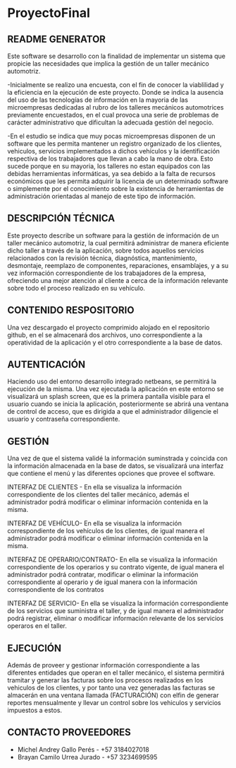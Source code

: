 # ProyectoFinal


README GENERATOR
-------------------------------
Este software se desarrollo con la finalidad de implementar un sistema que propicie las necesidades que implica la gestión de un taller mecánico automotriz.

-Inicialmente se realizo una encuesta, con el fin de conocer la viablilidad y la eficiencia en la ejecución de este proyecto. Donde se indica la ausencia del uso de las tecnologías de información en la mayoria de las microempresas dedicadas al rubro de los talleres mecánicos automotrices previamente encuestados, en el cual provoca una serie de problemas de carácter administrativo que dificultan la adecuada gestión del negocio.

-En el estudio se indica que muy pocas microempresas disponen de un software que les permita mantener un registro organizado de los clientes, vehiculos, servicios implementados a dichos vehículos y la identificación respectiva de los trabajadores que llevan a cabo la mano de obra. Esto sucede porque en su mayoria, los talleres no estan equipados con las debidas herramientas informáticas, ya sea debido a la falta de recursos económicos que les permita adquirir la licencia de un determinado software o simplemente por el conocimiento sobre la existencia de herramientas de administración orientadas al manejo de este tipo de información.

 
DESCRIPCIÓN TÉCNICA
------------------------------
Este proyecto describe un software para la gestión de información de un taller mecánico automotriz, la cual permitirá administrar de manera eficiente dicho taller a través de la aplicación, sobre todos aquellos servicios relacionados con la revisión técnica, diagnóstica, mantenimiento, desmontaje, reemplazo de componentes, reparaciones, ensamblajes, y a su vez información correspondiente de los trabajadores de la empresa, ofreciendo una mejor atención al cliente a cerca de la información relevante sobre todo el proceso realizado en su vehículo.


CONTENIDO RESPOSITORIO
---------------------------------------------------------
Una vez descargado el proyecto comprimido alojado en el repositorio github, en el se almacenará dos archivos, uno correspondiente a la operatividad de la aplicación y el otro correspondiente a la base de datos.


AUTENTICACIÓN
---------------------------------------------------------
Haciendo uso del entorno desarrollo integrado netbeans, se permitirá la ejecución de la misma. Una vez ejecutada la aplicación en este entorno se visualizará un splash screen, que es la primera pantalla visible para el usuario cuando se inicia la aplicación, posteriormente se abrirá una ventana de control de acceso, que es dirigida a que el administrador diligencie el usuario y contraseña correspondiente.


GESTIÓN
---------------------------------------------------------
Una vez de que el sistema validé la información suminstrada y coincida con la información almacenada en la base de datos, se visualizará una interfaz que contiene el menú y las diferentes opciones que provee el software.

INTERFAZ DE CLIENTES - En ella se visualiza la información correspondiente de los clientes del taller mecánico, además el administrador podrá modificar o eliminar información contenida en la misma.

INTERFAZ DE VEHÍCULO- En ella se visualiza la información correspondiente de los vehículos de los clientes, de igual manera el administrador podrá modificar o eliminar información contenida en la misma.

INTERFAZ DE OPERARIO/CONTRATO- En ella se visualiza la información correspondiente de los operarios y su contrato vigente, de igual manera el administrador podrá contratar, modificar o eliminar la información correspondiente al operario y de igual manera con la información correspondiente de los contratos

INTERFAZ DE SERVICIO- En ella se visualiza la información correspondiente de los servicios que suministra el taller, y de igual manera el administrador podrá registrar, eliminar o modificar información relevante de los servicios operaros en el taller.


EJECUCIÓN
---------------------------------------------------------
Además de proveer y gestionar información correspondiente a las diferentes entidades que operan en el taller mecánico, el sistema permitirá tramitar y generar las facturas sobre los procesos realizados en los vehiculos de los clientes, y por tanto una vez generadas las facturas se almacerán en una ventana llamada (FACTURACIÓN) con elfin de generar reportes mensualmente y llevar un control sobre los vehiculos y servicios impuestos a estos.


CONTACTO PROVEEDORES
---------------------------------------------------------
 - Michel Andrey Gallo Perés - +57 3184027018
 - Brayan Camilo Urrea Jurado - +57 3234699595










